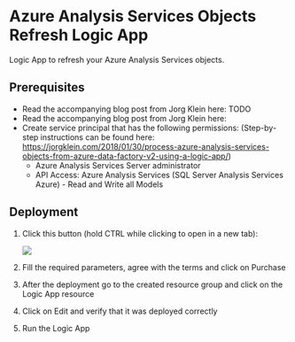 # Azure Analysis Services Objects Refresh Logic App
Logic App to refresh your Azure Analysis Services objects.

## Prerequisites ##

* Read the accompanying blog post from Jorg Klein here: TODO
* Read the accompanying blog post from Jorg Klein here: 
* Create service principal that has the following permissions: (Step-by-step instructions can be found here: https://jorgklein.com/2018/01/30/process-azure-analysis-services-objects-from-azure-data-factory-v2-using-a-logic-app/)
  - Azure Analysis Services Server administrator
  - API Access: Azure Analysis Services (SQL Server Analysis Services Azure) - Read and Write all Models

## Deployment ##

1. Click this button (hold CTRL while clicking to open in a new tab):

    <a target="_blank" id="deploy-to-azure"  href="https://portal.azure.com/#create/Microsoft.Template/uri/https%3A%2F%2Fraw.githubusercontent.com%2FStefanPuntNL%2FAzureAnalysisServicesRefreshLogicApp%2Fmaster%2FLogicApp.json"><img src="http://azuredeploy.net/deploybutton.png"/></a>

2. Fill the required parameters, agree with the terms and click on Purchase
3. After the deployment go to the created resource group and click on the Logic App resource
6. Click on Edit and verify that it was deployed correctly
7. Run the Logic App
